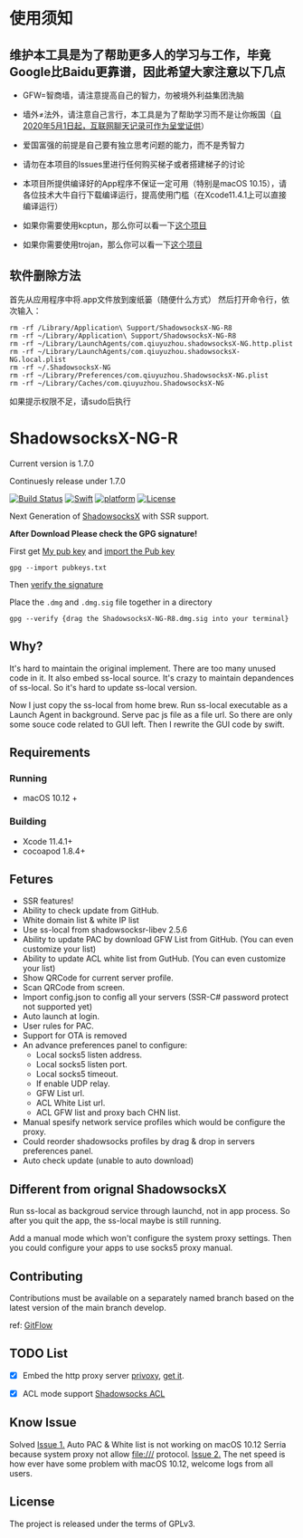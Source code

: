 # 使用须知
## 维护本工具是为了帮助更多人的学习与工作，毕竟Google比Baidu更靠谱，因此希望大家注意以下几点

- GFW=智商墙，请注意提高自己的智力，勿被境外利益集团洗脑 

- 墙外≠法外，请注意自己言行，本工具是为了帮助学习而不是让你叛国（[自2020年5月1日起，互联网聊天记录可作为呈堂证供](http://www.npc.gov.cn/npc/c30834/201912/9bce4fdad6734765b316f06279aba6b8.shtml)）

- 爱国富强的前提是自己要有独立思考问题的能力，而不是秀智力

- 请勿在本项目的Issues里进行任何购买梯子或者搭建梯子的讨论

- 本项目所提供编译好的App程序不保证一定可用（特别是macOS 10.15），请各位技术大牛自行下载编译运行，提高使用门槛（在Xcode11.4.1上可以直接编译运行）

- 如果你需要使用kcptun，那么你可以看一下[这个项目](https://github.com/paradiseduo/Kcptun)

- 如果你需要使用trojan，那么你可以看一下[这个项目](https://github.com/paradiseduo/Trojan)

## 软件删除方法
首先从应用程序中将.app文件放到废纸篓（随便什么方式）
然后打开命令行，依次输入：
```
rm -rf /Library/Application\ Support/ShadowsocksX-NG-R8
rm -rf ~/Library/Application\ Support/ShadowsocksX-NG-R8
rm -rf ~/Library/LaunchAgents/com.qiuyuzhou.shadowsocksX-NG.http.plist
rm -rf ~/Library/LaunchAgents/com.qiuyuzhou.shadowsocksX-NG.local.plist
rm -rf ~/.ShadowsocksX-NG
rm -rf ~/Library/Preferences/com.qiuyuzhou.ShadowsocksX-NG.plist
rm -rf ~/Library/Caches/com.qiuyuzhou.ShadowsocksX-NG
```
如果提示权限不足，请sudo后执行


# ShadowsocksX-NG-R

Current version is 1.7.0

Continuesly release under 1.7.0

[![Build Status](https://travis-ci.org/shadowsocksr/ShadowsocksX-NG.svg?branches=develop)](https://travis-ci.org/shadowsocksr/ShadowsocksX-NG)
[![Swift](https://img.shields.io/badge/swift-5.2-orange.svg)](https://www.python.org/downloads/)
[![platform](https://img.shields.io/badge/platform-macOS-green.svg)](https://github.com/MobSF/Mobile-Security-Framework-MobSF/)
[![License](https://img.shields.io/:license-GPL--3.0--only-blue.svg)](https://www.gnu.org/licenses/gpl-3.0.html)

Next Generation of [ShadowsocksX](https://github.com/shadowsocks/shadowsocks-iOS) with SSR support.

**After Download Please check the GPG signature!**

First get [My pub key](https://github.com/qinyuhang/Pubkey) and [import the Pub key]()

`gpg --import pubkeys.txt`

Then [verify the signature](http://stackoverflow.com/questions/19011093/how-do-i-verify-a-gpg-signature-matches-a-public-key-file)

Place the `.dmg` and `.dmg.sig` file together in a directory

`gpg --verify {drag the ShadowsocksX-NG-R8.dmg.sig into your terminal}`

## Why?

It's hard to maintain the original implement. There are too many unused code in it. 
It also embed ss-local source. It's crazy to maintain depandences of ss-local. 
So it's hard to update ss-local version.

Now I just copy the ss-local from home brew. Run ss-local executable as a Launch Agent in background. 
Serve pac js file as a file url. So there are only some souce code related to GUI left. 
Then I rewrite the GUI code by swift.

## Requirements

### Running

- macOS 10.12 +

### Building

- Xcode 11.4.1+
- cocoapod 1.8.4+

## Fetures

- SSR features!
- Ability to check update from GitHub.
- White domain list & white IP list
- Use ss-local from shadowsocksr-libev 2.5.6
- Ability to update PAC by download GFW List from GitHub. (You can even customize your list)
- Ability to update ACL white list from GutHub. (You can even customize your list)
- Show QRCode for current server profile.
- Scan QRCode from screen.
- Import config.json to config all your servers (SSR-C# password protect not supported yet)
- Auto launch at login.
- User rules for PAC.
- Support for OTA is removed
- An advance preferences panel to configure:
  - Local socks5 listen address.
  - Local socks5 listen port.
  - Local socks5 timeout.
  - If enable UDP relay.
  - GFW List url.
  - ACL White List url.
  - ACL GFW list and proxy bach CHN list.
- Manual spesify network service profiles which would be configure the proxy.
- Could reorder shadowsocks profiles by drag & drop in servers preferences panel.
- Auto check update (unable to auto download)

## Different from orignal ShadowsocksX

Run ss-local as backgroud service through launchd, not in app process.
So after you quit the app, the ss-local maybe is still running. 

Add a manual mode which won't configure the system proxy settings. 
Then you could configure your apps to use socks5 proxy manual.

## Contributing

Contributions must be available on a separately named branch based on the latest version of the main branch develop.

ref: [GitFlow](http://nvie.com/posts/a-successful-git-branching-model/)

## TODO List

- [x] Embed the http proxy server [privoxy](http://www.privoxy.org/), [get it](https://homebrew.bintray.com/bottles/privoxy-3.0.26.sierra.bottle.tar.gz).


- [x] ACL mode support [Shadowsocks ACL](https://github.com/shadowsocksr/shadowsocksr-libev/tree/master/acl)

## Know Issue
Solved [Issue 1.]() Auto PAC & White list is not working on macOS 10.12 Serria because system proxy not allow [file:///](file:///) protocol.
[Issue 2.]() The net speed is how ever have some problem with macOS 10.12, welcome logs from all users.

## License

The project is released under the terms of GPLv3.

